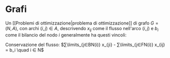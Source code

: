 # Grafi

Un [[Problemi di ottimizzazione|problema di ottimizzazione]] di grafo $G=(N,A)$, con archi $(i,j)∈A$, descrivendo $x_{ij}$ come il flusso nell'arco $(i,j)$ e $b_i$ come il bilancio del nodo $i$ generalmente ha questi vincoli:

Conservazione del flusso: $∑\limits_{j∈BN(i)} x_{ji} - ∑\limits_{j∈FN(i)} x_{ij} = b_i \quad i ∈ N$